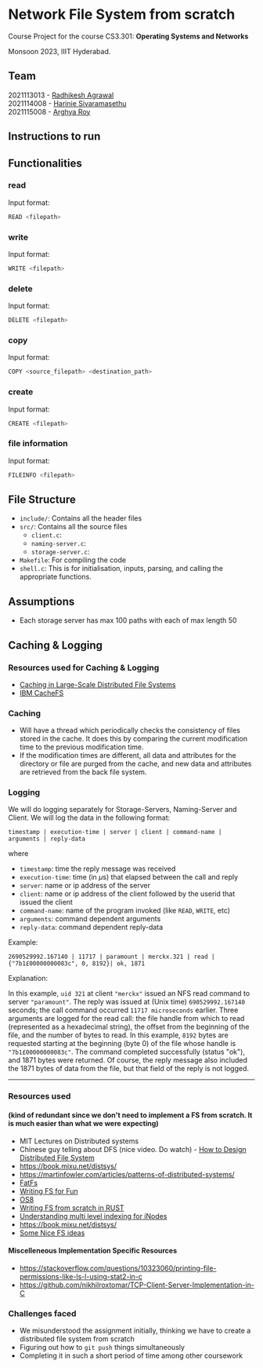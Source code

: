 # Network File System from scratch

Course Project for the course CS3.301: **Operating Systems and Networks**

Monsoon 2023, IIIT Hyderabad.

## Team

2021113013 - [Radhikesh Agrawal](mailto:radhikesh.agrawal@research.iiit.ac.in) <br>
2021114008 - [Harinie Sivaramasethu](mailto:harinie.s@research.iiit.ac.in) <br>
2021115008 - [Arghya Roy](mailto:arghya.roy@research.iiit.ac.in) <br>

## Instructions to run

## Functionalities

### read

Input format:

```bash
READ <filepath>
```

### write

Input format:

```bash
WRITE <filepath>
```

### delete

Input format:

```bash
DELETE <filepath>
```

### copy

Input format:

```bash
COPY <source_filepath> <destination_path>
```

### create

Input format:

```bash
CREATE <filepath>
```

### file information

Input format:

```bash
FILEINFO <filepath>
```

## File Structure

- `include/`: Contains all the header files
- `src/`: Contains all the source files
  - `client.c`:
  - `naming-server.c`:
  - `storage-server.c`:
- `Makefile`: For compiling the code
- `shell.c`: This is for initialisation, inputs, parsing, and calling the appropriate functions.

## Assumptions

- Each storage server has max 100 paths with each of max length 50

## Caching & Logging

### Resources used for Caching & Logging

- [Caching in Large-Scale Distributed File Systems](http://csis.pace.edu/~marchese/CS865/Papers/blaze_397.pdf)
- [IBM CacheFS](https://www.ibm.com/docs/en/aix/7.2?topic=performance-cache-file-system)

### Caching

- Will have a thread which periodically checks the consistency of files stored in the cache. It does this by comparing the current modification time to the previous modification time.
- If the modification times are different, all data and attributes for the directory or file are purged from the cache, and new data and attributes are retrieved from the back file system.

### Logging

We will do logging separately for Storage-Servers, Naming-Server and Client. We will log the data in the following format:

$\texttt{timestamp | execution-time | server | client | command-name | arguments | reply-data}$

where

- $\texttt{timestamp}$: time the reply message was received
- $\texttt{execution-time}$: time (in $\mu$s) that elapsed between the call and reply
- $\texttt{server}$: name or ip address of the server
- $\texttt{client}$: name or ip address of the client followed by the userid that issued the client
- $\texttt{command-name}$: name of the program invoked (like `READ`, `WRITE`, etc)
- $\texttt{arguments}$: command dependent arguments
- $\texttt{reply-data}$: command dependent reply-data

Example:

$\texttt{2690529992.167140 | 11717 | paramount | merckx.321 | read | \{"7b1£00000000083c", 0, 8192\} | ok, 1871}$

Explanation:

In this example, $\texttt{uid 321}$ at client $\texttt{"merckx"}$ issued an NFS read command to server $\texttt{"paramount"}$. The reply was issued at (Unix time) $\texttt{690529992.167140}$ seconds; the call command occurred $\texttt{11717 microseconds}$ earlier. Three arguments are logged for the read call: the file handle from which to read (represented as a hexadecimal string), the offset from the beginning of the file, and the number of bytes to read. In this example, $\texttt{8192}$ bytes are requested starting at the beginning (byte 0) of the file whose handle is $\texttt{"7b1£00000000083c"}$. The command completed successfully (status "ok"),
and 1871 bytes were returned. Of course, the reply message also included the 1871 bytes of data from the file, but that field of the reply is not logged.

---

### Resources used

#### (kind of redundant since we don't need to implement a FS from scratch. It is much easier than what we were expecting)

- MIT Lectures on Distributed systems
- Chinese guy telling about DFS (nice video. Do watch) - [How to Design Distributed File System](https://www.youtube.com/watch?v=g6VWTEtUsQY)
- https://book.mixu.net/distsys/
- https://martinfowler.com/articles/patterns-of-distributed-systems/
- [FatFs](http://elm-chan.org/fsw/ff/00index_e.html)
- [Writing FS for Fun](https://github.com/cppdug/presentations/blob/master/files/2018-05-14/WritingFS4Fun.pptx)
- [OS8](https://codex.cs.yale.edu/avi/os-book/OS8/os8c/slide-dir/index.html)
- [Writing FS from scratch in RUST](https://blog.carlosgaldino.com/writing-a-file-system-from-scratch-in-rust.html)
- [Understanding multi level indexing for iNodes](https://www.cs.utexas.edu/~lorenzo/corsi/cs372/06F/hw/11sol.html)
- https://book.mixu.net/distsys/
- [Some Nice FS ideas](https://martinfowler.com/articles/patterns-of-distributed-systems/)

#### Miscelleneous Implementation Specific Resources

- https://stackoverflow.com/questions/10323060/printing-file-permissions-like-ls-l-using-stat2-in-c
- https://github.com/nikhilroxtomar/TCP-Client-Server-Implementation-in-C

### Challenges faced

- We misunderstood the assignment initially, thinking we have to create a distributed file system from scratch
- Figuring out how to `git push` things simultaneously
- Completing it in such a short period of time among other coursework
